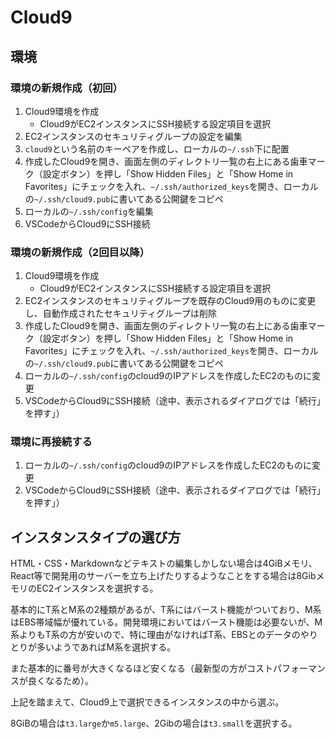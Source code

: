 # Cloud9

## 環境

### 環境の新規作成（初回）

1. Cloud9環境を作成
   - Cloud9がEC2インスタンスにSSH接続する設定項目を選択
1. EC2インスタンスのセキュリティグループの設定を編集
1. `cloud9`という名前のキーペアを作成し、ローカルの`~/.ssh`下に配置
1. 作成したCloud9を開き、画面左側のディレクトリ一覧の右上にある歯車マーク（設定ボタン）を押し「Show Hidden Files」と「Show Home in Favorites」にチェックを入れ、`~/.ssh/authorized_keys`を開き、ローカルの`~/.ssh/cloud9.pub`に書いてある公開鍵をコピペ
1. ローカルの`~/.ssh/config`を編集
1. VSCodeからCloud9にSSH接続

### 環境の新規作成（2回目以降）

1. Cloud9環境を作成
   - Cloud9がEC2インスタンスにSSH接続する設定項目を選択
1. EC2インスタンスのセキュリティグループを既存のCloud9用のものに変更し、自動作成されたセキュリティグループは削除
1. 作成したCloud9を開き、画面左側のディレクトリ一覧の右上にある歯車マーク（設定ボタン）を押し「Show Hidden Files」と「Show Home in Favorites」にチェックを入れ、`~/.ssh/authorized_keys`を開き、ローカルの`~/.ssh/cloud9.pub`に書いてある公開鍵をコピペ
1. ローカルの`~/.ssh/config`のcloud9のIPアドレスを作成したEC2のものに変更
1. VSCodeからCloud9にSSH接続（途中、表示されるダイアログでは「続行」を押す」）

### 環境に再接続する

1. ローカルの`~/.ssh/config`のcloud9のIPアドレスを作成したEC2のものに変更
1. VSCodeからCloud9にSSH接続（途中、表示されるダイアログでは「続行」を押す」）

## インスタンスタイプの選び方

HTML・CSS・Markdownなどテキストの編集しかしない場合は4GiBメモリ、React等で開発用のサーバーを立ち上げたりするようなことをする場合は8GibメモリのEC2インスタンスを選択する。

基本的にT系とM系の2種類があるが、T系にはバースト機能がついており、M系はEBS帯域幅が優れている。開発環境においてはバースト機能は必要ないが、M系よりもT系の方が安いので、特に理由がなければT系、EBSとのデータのやりとりが多いようであればM系を選択する。

また基本的に番号が大きくなるほど安くなる（最新型の方がコストパフォーマンスが良くなるため）。

上記を踏まえて、Cloud9上で選択できるインスタンスの中から選ぶ。

8GiBの場合は`t3.large`か`m5.large`、2Gibの場合は`t3.small`を選択する。
